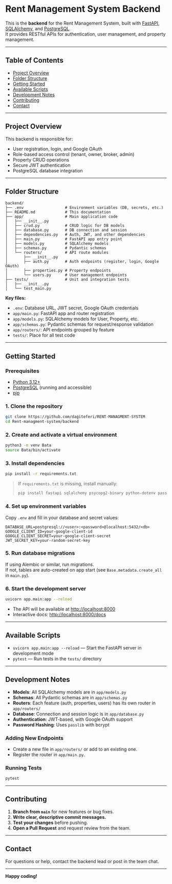 # Rent Management System Backend

This is the **backend** for the Rent Management System, built with [FastAPI](https://fastapi.tiangolo.com/), [SQLAlchemy](https://www.sqlalchemy.org/), and [PostgreSQL](https://www.postgresql.org/).  
It provides RESTful APIs for authentication, user management, and property management.

---

## Table of Contents

- [Project Overview](#project-overview)
- [Folder Structure](#folder-structure)
- [Getting Started](#getting-started)
- [Available Scripts](#available-scripts)
- [Development Notes](#development-notes)
- [Contributing](#contributing)
- [Contact](#contact)

---

## Project Overview

This backend is responsible for:

- User registration, login, and Google OAuth
- Role-based access control (tenant, owner, broker, admin)
- Property CRUD operations
- Secure JWT authentication
- PostgreSQL database integration

---

## Folder Structure

```
backend/
├── .env                  # Environment variables (DB, secrets, etc.)
├── README.md             # This documentation
├── app/                  # Main application code
│   ├── __init__.py
│   ├── crud.py           # CRUD logic for DB models
│   ├── database.py       # DB connection and session
│   ├── dependencies.py   # Auth, JWT, and other dependencies
│   ├── main.py           # FastAPI app entry point
│   ├── models.py         # SQLAlchemy models
│   ├── schemas.py        # Pydantic schemas
│   └── routers/          # API route modules
│       ├── __init__.py
│       ├── auth.py       # Auth endpoints (register, login, Google OAuth)
│       ├── properties.py # Property endpoints
│       └── users.py      # User management endpoints
├── tests/                # Unit and integration tests
│   ├── __init__.py
│   └── test_main.py
```

**Key files:**

- `.env`: Database URL, JWT secret, Google OAuth credentials
- `app/main.py`: FastAPI app and router registration
- `app/models.py`: SQLAlchemy models for User, Property, etc.
- `app/schemas.py`: Pydantic schemas for request/response validation
- `app/routers/`: API endpoints grouped by feature
- `tests/`: Place for all test code

---

## Getting Started

### Prerequisites

- [Python 3.12+](https://www.python.org/)
- [PostgreSQL](https://www.postgresql.org/) (running and accessible)
- [pip](https://pip.pypa.io/en/stable/)

### 1. Clone the repository

```bash
git clone https://github.com/dagiteferi/RENT-MANAGMENT-SYSTEM
cd Rent-managment-system/backend
```

### 2. Create and activate a virtual environment

```bash
python3 -m venv Bata
source Bata/bin/activate
```

### 3. Install dependencies

```bash
pip install -r requirements.txt
```
> If `requirements.txt` is missing, install manually:
> ```bash
> pip install fastapi sqlalchemy psycopg2-binary python-dotenv passlib[bcrypt] python-jose[cryptography] authlib
> ```

### 4. Set up environment variables

Copy `.env` and fill in your database and secret values:

```
DATABASE_URL=postgresql://<user>:<password>@localhost:5432/<db>
GOOGLE_CLIENT_ID=your-google-client-id
GOOGLE_CLIENT_SECRET=your-google-client-secret
JWT_SECRET_KEY=your-random-secret-key
```

### 5. Run database migrations

If using Alembic or similar, run migrations.  
If not, tables are auto-created on app start (see `Base.metadata.create_all` in `main.py`).

### 6. Start the development server

```bash
uvicorn app.main:app --reload
```

- The API will be available at [http://localhost:8000](http://localhost:8000)
- Interactive docs: [http://localhost:8000/docs](http://localhost:8000/docs)

---

## Available Scripts

- `uvicorn app.main:app --reload` — Start the FastAPI server in development mode
- `pytest` — Run tests in the `tests/` directory

---

## Development Notes

- **Models**: All SQLAlchemy models are in `app/models.py`
- **Schemas**: All Pydantic schemas are in `app/schemas.py`
- **Routers**: Each feature (auth, properties, users) has its own router in `app/routers/`
- **Database**: Connection and session logic is in `app/database.py`
- **Authentication**: JWT-based, with Google OAuth support
- **Password Hashing**: Uses `passlib` with bcrypt

### Adding New Endpoints

- Create a new file in `app/routers/` or add to an existing one.
- Register the router in `app/main.py`.

### Running Tests

```bash
pytest
```

---

## Contributing

1. **Branch from `main`** for new features or bug fixes.
2. **Write clear, descriptive commit messages.**
3. **Test your changes** before pushing.
4. **Open a Pull Request** and request review from the team.

---

## Contact

For questions or help, contact the backend lead or post in the team chat.

---

**Happy coding!**
